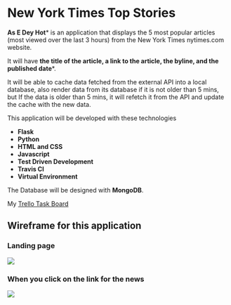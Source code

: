 # New York Times Top Stories

**As E Dey Hot*** is an application that displays the 5 most popular articles (most viewed over the last 3 hours) from the New York Times nytimes.com website.

It will have **the title of the article, a link to the article, the byline, and the published date***.

It will be able to cache data fetched from the external API into a local database, also render data from its database if it is not older than 5 mins, but If the data is older than 5 mins, it will refetch it from the API and update the cache with the new data.

This application will be developed with these technologies 


* **Flask**
* **Python**
* **HTML and CSS**
* **Javascript**
* **Test Driven Development**
* **Travis CI**
* **Virtual Environment**

The Database will be designed with **MongoDB**.

My [Trello Task Board](https://trello.com/b/goXf0uUb/new-york-times-top-stories-project)


## Wireframe for this application 

### Landing page

![ ](https://user-images.githubusercontent.com/37116552/46248387-900b9880-c410-11e8-8592-0d65146323db.jpg)


### When you click on the link for the news

![ ](https://user-images.githubusercontent.com/37116552/46248430-20e27400-c411-11e8-8fd5-a829e5aae833.jpg)
